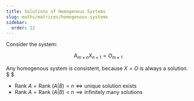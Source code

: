 ```yaml
---
title: Solutions of Homogenous Systems
slug: maths/matrices/homogenous-systems
sidebar:
  order: 12
---
```


Consider the system:

```math
A_{m\times n}X_{n\times 1}=O_{m\times 1}
```

Any homogenous system is consistent, because $X=O$ is always a solution. $ $

- $\text{Rank }A = \text{Rank }(A|B)=n \iff \text{unique solution exists}$
- $\text{Rank }A =\text{Rank }(A|B) <n \implies \text{infinitely many solutions}$
